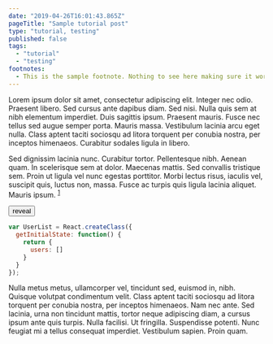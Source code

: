 ```yaml
---
date: "2019-04-26T16:01:43.865Z"
pageTitle: "Sample tutorial post"
type: "tutorial, testing"
published: false
tags:
  - "tutorial"
  - "testing"
footnotes: 
  - This is the sample footnote. Nothing to see here making sure it works as expected.
---
```


Lorem ipsum dolor sit amet, consectetur adipiscing elit. Integer nec odio. Praesent libero. Sed cursus ante dapibus diam. Sed nisi. Nulla quis sem at nibh elementum imperdiet. Duis sagittis ipsum. Praesent mauris. Fusce nec tellus sed augue semper porta. Mauris massa. Vestibulum lacinia arcu eget nulla. Class aptent taciti sociosqu ad litora torquent per conubia nostra, per inceptos himenaeos. Curabitur sodales ligula in libero. 

Sed dignissim lacinia nunc. Curabitur tortor. Pellentesque nibh. Aenean quam. In scelerisque sem at dolor. Maecenas mattis. Sed convallis tristique sem. Proin ut ligula vel nunc egestas porttitor. Morbi lectus risus, iaculis vel, suscipit quis, luctus non, massa. Fusce ac turpis quis ligula lacinia aliquet. Mauris ipsum. <sup id="a1">[1](#f1)</sup>

<div class="spoiler">
  <button class="spoiler__reveal">reveal</button>
  <div class="spoiler__text">

  ```jsx
  var UserList = React.createClass({
    getInitialState: function() {
      return {
        users: []
      }
    }
  });
  ```
  </div>
</div>

Nulla metus metus, ullamcorper vel, tincidunt sed, euismod in, nibh. Quisque volutpat condimentum velit. Class aptent taciti sociosqu ad litora torquent per conubia nostra, per inceptos himenaeos. Nam nec ante. Sed lacinia, urna non tincidunt mattis, tortor neque adipiscing diam, a cursus ipsum ante quis turpis. Nulla facilisi. Ut fringilla. Suspendisse potenti. Nunc feugiat mi a tellus consequat imperdiet. Vestibulum sapien. Proin quam. 
